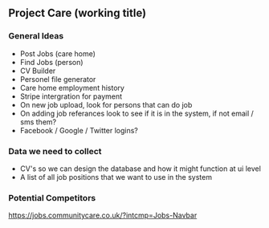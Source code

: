 ## Project Care (working title)

### General Ideas
- Post Jobs (care home)
- Find Jobs (person)
- CV Builder
- Personel file generator
- Care home employment history
- Stripe intergration for payment
- On new job upload, look for persons that can do job
- On adding job referances look to see if it is in the system, if not email / sms them?
- Facebook / Google / Twitter logins?

### Data we need to collect
- CV's so we can design the database and how it might function at ui level
- A list of all job positions that we want to use in the system


### Potential Competitors
https://jobs.communitycare.co.uk/?intcmp=Jobs-Navbar